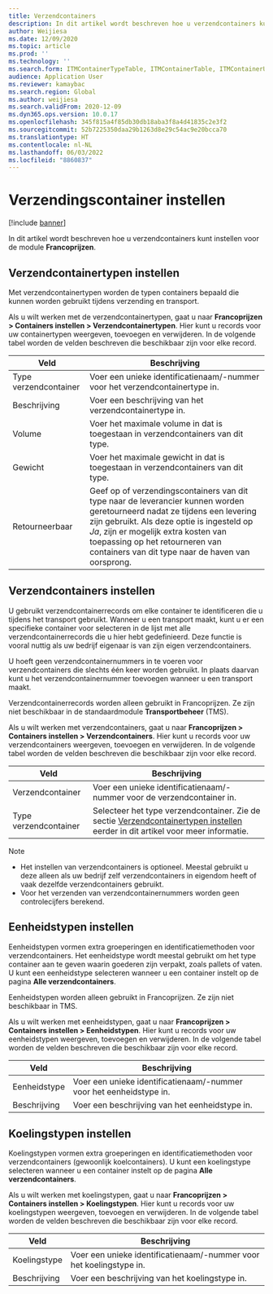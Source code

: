 ```yaml
---
title: Verzendcontainers
description: In dit artikel wordt beschreven hoe u verzendcontainers kunt instellen voor de module Francoprijzen.
author: Weijiesa
ms.date: 12/09/2020
ms.topic: article
ms.prod: ''
ms.technology: ''
ms.search.form: ITMContainerTypeTable, ITMContainerTable, ITMContainerUnitTypeTable, ITMRefrigerationTypeTable, ITMContainersListPage, ITMContainers
audience: Application User
ms.reviewer: kamaybac
ms.search.region: Global
ms.author: weijiesa
ms.search.validFrom: 2020-12-09
ms.dyn365.ops.version: 10.0.17
ms.openlocfilehash: 345f815a4f85db30db18aba3f8a4d41835c2e3f2
ms.sourcegitcommit: 52b7225350daa29b1263d8e29c54ac9e20bcca70
ms.translationtype: HT
ms.contentlocale: nl-NL
ms.lasthandoff: 06/03/2022
ms.locfileid: "8860837"
---
```

# <a name="shipping-container-setup"></a>Verzendingscontainer instellen

[!include [banner](../../includes/banner.md)]

In dit artikel wordt beschreven hoe u verzendcontainers kunt instellen voor de module **Francoprijzen**.

## <a name="set-up-shipping-container-types"></a><a id="shipping-container-types"></a>Verzendcontainertypen instellen

Met verzendcontainertypen worden de typen containers bepaald die kunnen worden gebruikt tijdens verzending en transport.

Als u wilt werken met de verzendcontainertypen, gaat u naar **Francoprijzen \> Containers instellen \> Verzendcontainertypen**. Hier kunt u records voor uw containertypen weergeven, toevoegen en verwijderen. In de volgende tabel worden de velden beschreven die beschikbaar zijn voor elke record.

| Veld | Beschrijving |
|---|---|
| Type verzendcontainer | Voer een unieke identificatienaam/-nummer voor het verzendcontainertype in. |
| Beschrijving | Voer een beschrijving van het verzendcontainertype in. |
| Volume | Voer het maximale volume in dat is toegestaan in verzendcontainers van dit type. |
| Gewicht | Voer het maximale gewicht in dat is toegestaan in verzendcontainers van dit type. |
| Retourneerbaar | Geef op of verzendingscontainers van dit type naar de leverancier kunnen worden geretourneerd nadat ze tijdens een levering zijn gebruikt. Als deze optie is ingesteld op *Ja*, zijn er mogelijk extra kosten van toepassing op het retourneren van containers van dit type naar de haven van oorsprong. |

## <a name="set-up-shipping-containers"></a>Verzendcontainers instellen

U gebruikt verzendcontainerrecords om elke container te identificeren die u tijdens het transport gebruikt. Wanneer u een transport maakt, kunt u er een specifieke container voor selecteren in de lijst met alle verzendcontainerrecords die u hier hebt gedefinieerd. Deze functie is vooral nuttig als uw bedrijf eigenaar is van zijn eigen verzendcontainers.

U hoeft geen verzendcontainernummers in te voeren voor verzendcontainers die slechts één keer worden gebruikt. In plaats daarvan kunt u het verzendcontainernummer toevoegen wanneer u een transport maakt.

Verzendcontainerrecords worden alleen gebruikt in Francoprijzen. Ze zijn niet beschikbaar in de standaardmodule **Transportbeheer** (TMS).

Als u wilt werken met verzendcontainers, gaat u naar **Francoprijzen \> Containers instellen \> Verzendcontainers**. Hier kunt u records voor uw verzendcontainers weergeven, toevoegen en verwijderen. In de volgende tabel worden de velden beschreven die beschikbaar zijn voor elke record.

| Veld | Beschrijving |
|---|---|
| Verzendcontainer | Voer een unieke identificatienaam/-nummer voor de verzendcontainer in. |
| Type verzendcontainer | Selecteer het type verzendcontainer. Zie de sectie [Verzendcontainertypen instellen](#shipping-container-types) eerder in dit artikel voor meer informatie. |

> [!NOTE]
> - Het instellen van verzendcontainers is optioneel. Meestal gebruikt u deze alleen als uw bedrijf zelf verzendcontainers in eigendom heeft of vaak dezelfde verzendcontainers gebruikt.
> - Voor het verzenden van verzendcontainernummers worden geen controlecijfers berekend.

## <a name="set-up-unit-types"></a><a name="unit-types"></a>Eenheidstypen instellen

Eenheidstypen vormen extra groeperingen en identificatiemethoden voor verzendcontainers. Het eenheidstype wordt meestal gebruikt om het type container aan te geven waarin goederen zijn verpakt, zoals pallets of vaten. U kunt een eenheidstype selecteren wanneer u een container instelt op de pagina **Alle verzendcontainers**.

Eenheidstypen worden alleen gebruikt in Francoprijzen. Ze zijn niet beschikbaar in TMS.

Als u wilt werken met eenheidstypen, gaat u naar **Francoprijzen \> Containers instellen \> Eenheidstypen**. Hier kunt u records voor uw eenheidstypen weergeven, toevoegen en verwijderen. In de volgende tabel worden de velden beschreven die beschikbaar zijn voor elke record.

| Veld | Beschrijving |
|---|---|
| Eenheidstype | Voer een unieke identificatienaam/-nummer voor het eenheidstype in. |
| Beschrijving | Voer een beschrijving van het eenheidstype in. |

## <a name="set-up-refrigeration-types"></a><a name="refrigeration-types"></a>Koelingstypen instellen

Koelingstypen vormen extra groeperingen en identificatiemethoden voor verzendcontainers (gewoonlijk koelcontainers). U kunt een koelingstype selecteren wanneer u een container instelt op de pagina **Alle verzendcontainers**.

Als u wilt werken met koelingstypen, gaat u naar **Francoprijzen \> Containers instellen \> Koelingstypen**. Hier kunt u records voor uw koelingstypen weergeven, toevoegen en verwijderen. In de volgende tabel worden de velden beschreven die beschikbaar zijn voor elke record.

| Veld | Beschrijving |
|---|---|
| Koelingstype | Voer een unieke identificatienaam/-nummer voor het koelingstype in. |
| Beschrijving | Voer een beschrijving van het koelingstype in. |

